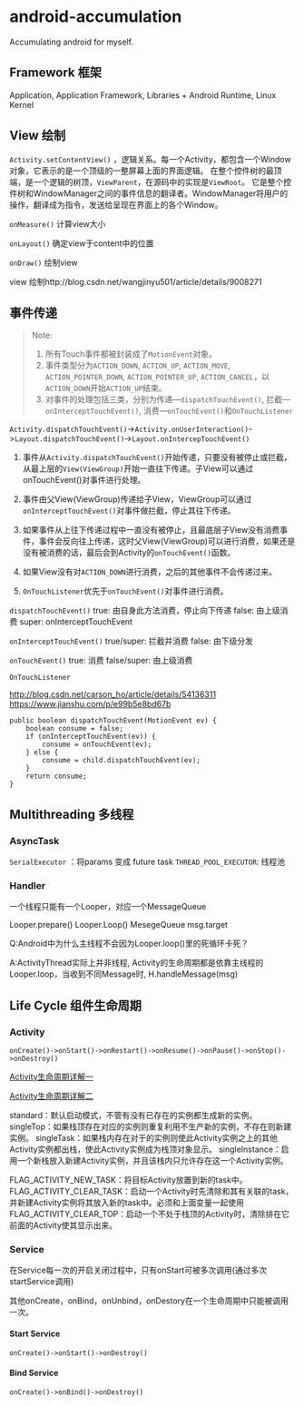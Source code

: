 # android-accumulation
Accumulating android for myself.

## Framework 框架

Application, Application Framework, Libraries + Android Runtime, Linux Kernel

## View 绘制
`Activity.setContentView()` ，逻辑关系。每一个Activity，都包含一个Window对象，它表示的是一个顶级的一整屏幕上面的界面逻辑。
在整个控件树的最顶端，是一个逻辑的树顶，`ViewParent`，在源码中的实现是`ViewRoot`。
它是整个控件树和WindowManager之间的事件信息的翻译者。WindowManager将用户的操作，翻译成为指令，发送给呈现在界面上的各个Window。

`onMeasure()` 计算view大小

`onLayout()` 确定view于content中的位置

`onDraw()` 绘制view

view 绘制http://blog.csdn.net/wangjinyu501/article/details/9008271



## 事件传递

> Note:
> 1. 所有Touch事件都被封装成了`MotionEvent`对象。
> 2. 事件类型分为`ACTION_DOWN`, `ACTION_UP`, `ACTION_MOVE`, `ACTION_POINTER_DOWN`, `ACTION_POINTER_UP`, `ACTION_CANCEL`，以`ACTION_DOWN`开始`ACTION_UP`结束。
> 3. 对事件的处理包括三类，分别为传递—`dispatchTouchEvent()`, 拦截—`onInterceptTouchEvent()`, 消费—`onTouchEvent()`和`OnTouchListener`


`Activity.dispatchTouchEvent()`->`Activity.onUserInteraction()`->`Layout.dispatchTouchEvent()`->`Layout.onIntercepTouchEvent()`

1. 事件从`Activity.dispatchTouchEvent()`开始传递，只要没有被停止或拦截，从最上层的`View(ViewGroup)`开始一直往下传递。子View可以通过onTouchEvent()对事件进行处理。

2. 事件由父View(ViewGroup)传递给子View，ViewGroup可以通过`onInterceptTouchEvent()`对事件做拦截，停止其往下传递。

3. 如果事件从上往下传递过程中一直没有被停止，且最底层子View没有消费事件，事件会反向往上传递，这时父View(ViewGroup)可以进行消费，如果还是没有被消费的话，最后会到Activity的`onTouchEvent()`函数。

4. 如果View没有对`ACTION_DOWN`进行消费，之后的其他事件不会传递过来。

5. `OnTouchListener`优先于`onTouchEvent()`对事件进行消费。

`dispatchTouchEvent()`
true: 由自身此方法消费，停止向下传递
false: 由上级消费
super: onInterceptTouchEvent

`onInterceptTouchEvent()`
true/super: 拦截并消费
false: 由下级分发

`onTouchEvent()`
true: 消费
false/super: 由上级消费

`OnTouchListener`

http://blog.csdn.net/carson_ho/article/details/54136311
https://www.jianshu.com/p/e99b5e8bd67b

```
public boolean dispatchTouchEvent(MotionEvent ev) {    
    boolean consume = false;    
    if (onInterceptTouchEvent(ev)) {
        consume = onTouchEvent(ev);
    } else {
        consume = child.dispatchTouchEvent(ev);    
    }
    return consume;
}
```

## Multithreading 多线程

### AsyncTask

`SerialExecutor` ：将params 变成 future task
`THREAD_POOL_EXECUTOR`: 线程池

### Handler

一个线程只能有一个Looper，对应一个MessageQueue

Looper.prepare()
Looper.Loop()
MesegeQueue
msg.target

Q:Android中为什么主线程不会因为Looper.loop()里的死循环卡死？

A:ActivityThread实际上并非线程, Activity的生命周期都是依靠主线程的Looper.loop，当收到不同Message时, H.handleMessage(msg)

## Life Cycle 组件生命周期
### Activity
```
onCreate()->onStart()->onRestart()->onResume()->onPause()->onStop()->onDestroy()
```
[Activity生命周期详解一](http://stormzhang.com/android/2014/09/14/activity-lifecycle1/)

[Activity生命周期详解二](http://stormzhang.com/android/2014/09/17/android-lifecycle2/)

standard：默认启动模式，不管有没有已存在的实例都生成新的实例。
singleTop：如果栈顶存在对应的实例则重复利用不生产新的实例，不存在则新建实例。
singleTask：如果栈内存在对于的实例则使此Activity实例之上的其他Activity实例都出栈，使此Activity实例成为栈顶对象显示。
singleInstance：启用一个新栈放入新建Activity实例，并且该栈内只允许存在这一个Activity实例。

FLAG_ACTIVITY_NEW_TASK：将目标Activity放置到新的task中。
FLAG_ACTIVITY_CLEAR_TASK：启动一个Activity时先清除和其有关联的task，并新建Activity实例将其放入新的task中。必须和上面变量一起使用
FLAG_ACTIVITY_CLEAR_TOP：启动一个不处于栈顶的Activity时，清除排在它前面的Activity使其显示出来。


### Service
在Service每一次的开启关闭过程中，只有onStart可被多次调用(通过多次startService调用)

其他onCreate，onBind，onUnbind，onDestory在一个生命周期中只能被调用一次。
#### Start Service
```
onCreate()->onStart()->onDestroy()
```

#### Bind Service
```
onCreate()->onBind()->onDestroy()
```

